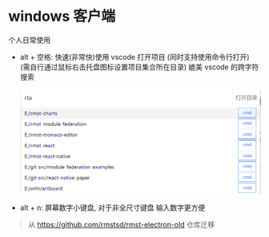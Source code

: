 # windows 客户端

个人日常使用

- alt + 空格: 快速(非常快)使用 vscode 打开项目 (同时支持使用命令行打开) (需自行通过鼠标右击托盘图标设置项目集合所在目录)
  媲美 vscode 的跨字符搜索

  ![demo](demo.png)

- alt + n: 屏幕数字小键盘, 对于非全尺寸键盘 输入数字更方便

> 从 https://github.com/rmstsd/rmst-electron-old 仓库迁移
